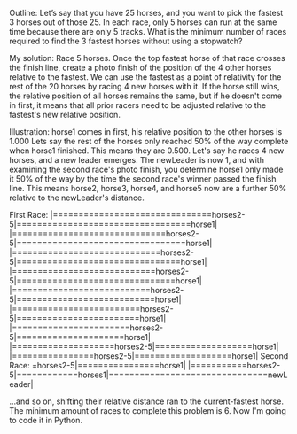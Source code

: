 Outline:  Let’s say that you have 25 horses, and you want to pick the fastest 3 
horses out of those 25. In each race, only 5 horses can run at the same time because 
there are only 5 tracks. What is the minimum number of races required to find the 3 
fastest horses without using a stopwatch?

My solution:  Race 5 horses.  Once the top fastest horse of that race crosses the
finish line, create a photo finish of the position of the 4 other horses relative
to the fastest.  We can use the fastest as a point of relativity for the rest of
the 20 horses by racing 4 new horses with it.  If the horse still wins, the relative
position of all horses remains the same, but if he doesn't come in first, it means
that all prior racers need to be adjusted relative to the fastest's new relative
position.

Illustration: horse1 comes in first, his relative position to the other horses is
1.000  Lets say the rest of the horses only reached 50% of the way complete when
 horse1 finished.  This means they are 0.500.  Let's say he races 4 new horses, and 
 a new leader emerges.  The newLeader is now 1, and with examining the second race's photo finish, you
determine horse1 only made it 50% of the way by the time the second race's winner
passed the finish line.  This means horse2, horse3, horse4, and horse5 now are a
further 50% relative to the newLeader's distance.

First Race:
|===============================horses2-5|==================================horse1|
|==============================horses2-5|=================================horse1|
|=============================horses2-5|================================horse1|
|============================horses2-5|===============================horse1|
|===========================horses2-5|===========================horse1|
|=========================horses2-5|========================horse1|
|=======================horses2-5|=====================horse1|
|====================horses2-5|===================horse1|
|================horses2-5|===================horse1|
Second Race: =horses2-5|================horse1|
|===========horses2-5|============horses1|===============================newLeader|

...and so on, shifting their relative distance ran to the current-fastest horse.  
The minimum amount of races to complete this problem is 6.  Now I'm going to code
it in Python.
